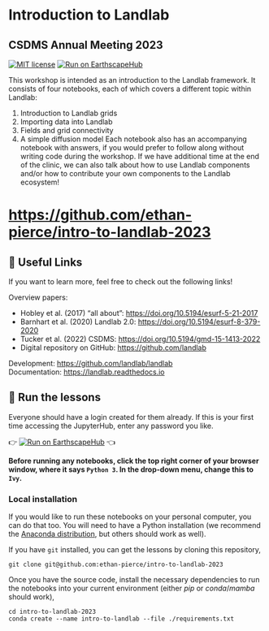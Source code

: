 # Introduction to Landlab
## CSDMS Annual Meeting 2023

[![MIT license](https://img.shields.io/badge/License-MIT-blue.svg)](https://github.com/csdms/hrt_workshop/blob/master/LICENSE.txt)
[![Run on EarthscapeHub][badge]][jhub-link]

This workshop is intended as an introduction to the Landlab framework. It consists
of four notebooks, each of which covers a different topic within Landlab:
1. Introduction to Landlab grids
2. Importing data into Landlab
3. Fields and grid connectivity
4. A simple diffusion model
Each notebook also has an accompanying notebook with answers, if you would prefer to
follow along without writing code during the workshop. If we have additional time at
the end of the clinic, we can also talk about how to use Landlab components and/or
how to contribute your own components to the Landlab ecosystem!

# https://github.com/ethan-pierce/intro-to-landlab-2023

## 🔗 Useful Links
If you want to learn more, feel free to check out the following links!

Overview papers:
*  Hobley et al. (2017) “all about”: https://doi.org/10.5194/esurf-5-21-2017
*  Barnhart et al. (2020) Landlab 2.0: https://doi.org/10.5194/esurf-8-379-2020
*  Tucker et al. (2022) CSDMS: https://doi.org/10.5194/gmd-15-1413-2022
*  Digital repository on GitHub: https://github.com/landlab

Development: https://github.com/landlab/landlab \
Documentation: https://landlab.readthedocs.io

## 🚀 Run the lessons

Everyone should have a login created for them already. If this is your first time
accessing the JupyterHub, enter any password you like.

👉 [![Run on EarthscapeHub][badge]][jhub-link] 👈

**Before running any notebooks, click the top right corner of your browser window,
where it says `Python 3`. In the drop-down menu, change this to `Ivy`.**

### Local installation

If you would like to run these notebooks on your personal computer, you can do
that too. You will need to have a Python installation (we recommend the
[Anaconda distribution][anaconda-download], but others should work as well).

If you have `git` installed, you can get the lessons by cloning this repository,

    git clone git@github.com:ethan-pierce/intro-to-landlab-2023

Once you have the source code, install the necessary dependencies to run the
notebooks into your current environment (either *pip* or *conda*/*mamba* should work),

    cd intro-to-landlab-2023
    conda create --name intro-to-landlab --file ./requirements.txt

[anaconda-download]: https://www.anaconda.com/download
[badge]: https://img.shields.io/badge/Run%20on-EarthscapeHub-green
[jhub-info]: https://csdms.colorado.edu/wiki/JupyterHub
[jhub-link]: https://lab.openearthscape.org/hub/user-redirect/git-pull?repo=https%3A%2F%2Fgithub.com%2Fethan-pierce%2Fintro-to-landlab-2023&urlpath=lab%2Ftree%2Fintro-to-landlab-2023%2F%3Fautodecode&branch=main
[landlab-dev]: https://github.com/landlab/landlab/
[landlab-docs]: https://landlab.readthedocs.io/
